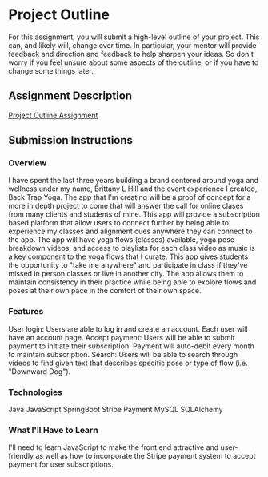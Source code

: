 # Project Outline
For this assignment, you will submit a high-level outline of your project. This can, and likely will, change over time. In particular, your mentor will provide feedback and direction and feedback to help sharpen your ideas. So don't worry if you feel unsure about some aspects of the outline, or if you have to change some things later.

## Assignment Description
[Project Outline Assignment](https://education.launchcode.org/liftoff/assignments/project-outline/)

## Submission Instructions

### Overview
I have spent the last three years building a brand centered around yoga and wellness under my name, Brittany L Hill and the event experience I created, Back Trap Yoga. The app that I'm creating will be a proof of concept for a more in depth project to come that will answer the call for online clases from many clients and students of mine. This app will provide a subscription based platform that allow users to connect further by being able to experience my classes and alignment cues anywhere they can connect to the app. The app will have yoga flows (classes) available, yoga pose breakdown videos, and access to playlists for each class video as music is a key component to the yoga flows that I curate. This app gives students the opportunity to "take me anywhere" and participate in class if they've missed in person classes or live in another city. The app allows them to maintain consistency in their practice while being able to explore flows and poses at their own pace in the comfort of their own space.
### Features
User login: Users are able to log in and create an account. Each user will have an account page.
Accept payment: Users will be able to submit payment to initiate their subscription. Payment will auto-debit every month to maintain subscription.
Search: Users will be able to search through videos to find given text that describes specific pose or type of flow (i.e. "Downward Dog").
### Technologies
Java
JavaScript
SpringBoot
Stripe Payment
MySQL
SQLAlchemy
### What I'll Have to Learn
I'll need to learn JavaScript to make the front end attractive and user-friendly as well as how to incorporate the Stripe payment system to accept payment for user subscriptions.
